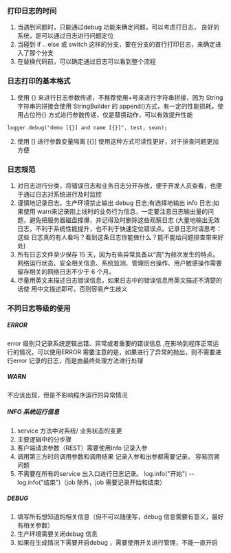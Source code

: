 ### 打印日志的时间
1. 当遇到问题时，只能通过debug 功能来确定问题，可以考虑打日志， 良好的系统，是可以通过日志进行问题定位
2. 当碰到 if .. else  或 switch 这样的分支，要在分支的首行打印日志，来确定进入了那个分支
3. 在替换代码前，可以确定通过日志可以看到整个流程

### 日志打印的基本格式

 1. 使用 {} 来进行日志参数传递，不推荐使用+号来进行字符串拼接，因为 String 字符串的拼接会使用 StringBuilder 的 append()方式，有一定的性能损耗。使用占位符{} 方式进行参数传递，仅是替换动作，可以有效提升性能 
 
```
logger.debug("demo [{}] and name [{}]", test, sean);
```
2. 使用 [] 进行参数变量隔离 [{}]  使用这种方式可读性更好，对于排查问题更加方便
### 日志规范
1. 对日志进行分类，将错误日志和业务日志分开存放，便于开发人员查看，也便于通过日志对系统进行及时监控
2. 谨慎地记录日志。生产环境禁止输出 debug 日志;有选择地输出 info 日志;如果使用 warn来记录刚上线时的业务行为信息，一定要注意日志输出量的问题，避免把服务器磁盘撑爆，并记得及时删除这些观察日志 (大量地输出无效日志，不利于系统性能提升，也不利于快速定位错误点。记录日志时请思考：这些
日志真的有人看吗？看到这条日志你能做什么？能不能给问题排查带来好处)
3. 所有日志文件至少保存 15 天，因为有些异常具备以“周”为频次发生的特点。网络运行状态、安全相关信息、系统监测、管理后台操作、用户敏感操作需要留存相关的网络日志不少于 6 个月。
4. 尽量用英文来描述日志错误信息，如果日志中的错误信息用英文描述不清楚的话使
用中文描述即可，否则容易产生歧义


### 不同日志等级的使用

##### ERROR
error 级别只记录系统逻辑出错、异常或者重要的错误信息 ,在影响到程序正常运行的情况，可以使用ERROR 需要注意的是，如果进行了异常的抛出，则不需要进行error 记录的日志，而是由最终处理方法进行处理
##### WARN 
不应该出现，但是不影响程序运行的异常情况

##### INFO  系统运行信息
1.  service 方法中对系统/ 业务状态的变更
1. 主要逻辑中的分步骤
1. 客户端请求参数（REST）需要使用Info  记录入参
1. 调用第三方时的调用参数和调用结果 记录入参和出参都需要记录。 容易回溯问题
1. 不需要在所有的service 出入口进行日志记录。 log.info("开始") --log.info("结束")（job 除外，job 需要记录开始和结束）

##### DEBUG
1. 填写所有想知道的相关信息（但不可以随便写，debug 信息需要有意义，最好有相关参数）
1. 生产环境需要关闭debug  信息
1. 如果在生成情况下需要开启debug ，需要使用开关进行管理，不能一直开启